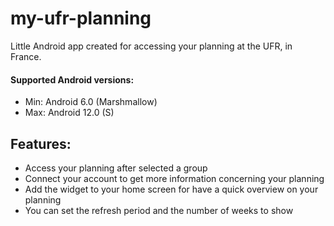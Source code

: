 # my-ufr-planning

Little Android app created for accessing your planning at the UFR, in France.

#### Supported Android versions:
- Min: Android 6.0 (Marshmallow)
- Max: Android 12.0 (S)

## Features:
- Access your planning after selected a group
- Connect your account to get more information concerning your planning
- Add the widget to your home screen for have a quick overview on your planning
- You can set the refresh period and the number of weeks to show
